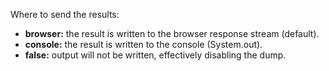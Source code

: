 Where to send the results:

- **browser:** the result is written to the browser response stream (default).
- **console:** the result is written to the console (System.out).
- **false:** output will not be written, effectively disabling the dump.
